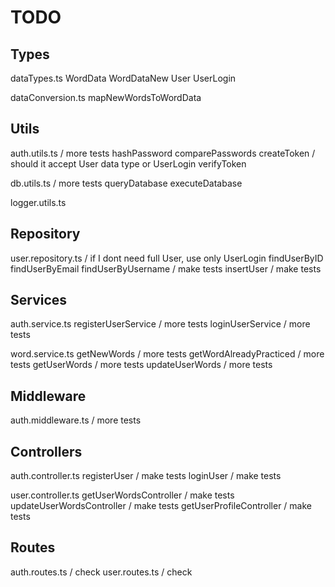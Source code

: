 # TODO

## Types
  dataTypes.ts
    WordData
    WordDataNew
    User
    UserLogin

  dataConversion.ts
    mapNewWordsToWordData

## Utils
  auth.utils.ts / more tests
    hashPassword
    comparePasswords
    createToken / should it accept User data type or UserLogin
    verifyToken

  db.utils.ts / more tests
    queryDatabase
    executeDatabase

  logger.utils.ts

## Repository
  user.repository.ts / if I dont need full User, use only UserLogin
    findUserByID
    findUserByEmail
    findUserByUsername / make tests
    insertUser / make tests
  
## Services
  auth.service.ts
    registerUserService / more tests
    loginUserService / more tests

  word.service.ts
    getNewWords / more tests
    getWordAlreadyPracticed / more tests
    getUserWords / more tests
    updateUserWords / more tests

## Middleware
  auth.middleware.ts / more tests

## Controllers
  auth.controller.ts
    registerUser / make tests
    loginUser / make tests

  user.controller.ts
    getUserWordsController / make tests
    updateUserWordsController / make tests
    getUserProfileController / make tests

## Routes
  auth.routes.ts / check
  user.routes.ts / check

